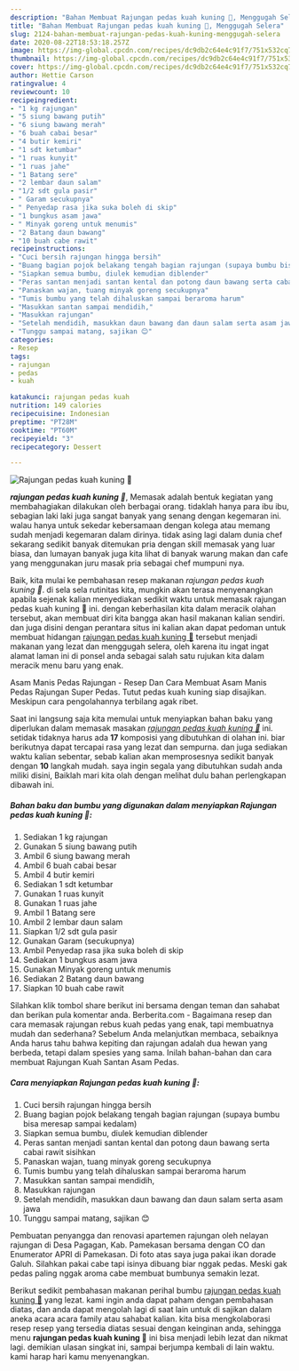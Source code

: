 ```yaml
---
description: "Bahan Membuat Rajungan pedas kuah kuning 🦀, Menggugah Selera"
title: "Bahan Membuat Rajungan pedas kuah kuning 🦀, Menggugah Selera"
slug: 2124-bahan-membuat-rajungan-pedas-kuah-kuning-menggugah-selera
date: 2020-08-22T18:53:18.257Z
image: https://img-global.cpcdn.com/recipes/dc9db2c64e4c91f7/751x532cq70/rajungan-pedas-kuah-kuning-🦀-foto-resep-utama.jpg
thumbnail: https://img-global.cpcdn.com/recipes/dc9db2c64e4c91f7/751x532cq70/rajungan-pedas-kuah-kuning-🦀-foto-resep-utama.jpg
cover: https://img-global.cpcdn.com/recipes/dc9db2c64e4c91f7/751x532cq70/rajungan-pedas-kuah-kuning-🦀-foto-resep-utama.jpg
author: Hettie Carson
ratingvalue: 4
reviewcount: 10
recipeingredient:
- "1 kg rajungan"
- "5 siung bawang putih"
- "6 siung bawang merah"
- "6 buah cabai besar"
- "4 butir kemiri"
- "1 sdt ketumbar"
- "1 ruas kunyit"
- "1 ruas jahe"
- "1 Batang sere"
- "2 lembar daun salam"
- "1/2 sdt gula pasir"
- " Garam secukupnya"
- " Penyedap rasa jika suka boleh di skip"
- "1 bungkus asam jawa"
- " Minyak goreng untuk menumis"
- "2 Batang daun bawang"
- "10 buah cabe rawit"
recipeinstructions:
- "Cuci bersih rajungan hingga bersih"
- "Buang bagian pojok belakang tengah bagian rajungan (supaya bumbu bisa meresap sampai kedalam)"
- "Siapkan semua bumbu, diulek kemudian diblender"
- "Peras santan menjadi santan kental dan potong daun bawang serta cabai rawit sisihkan"
- "Panaskan wajan, tuang minyak goreng secukupnya"
- "Tumis bumbu yang telah dihaluskan sampai beraroma harum"
- "Masukkan santan sampai mendidih,"
- "Masukkan rajungan"
- "Setelah mendidih, masukkan daun bawang dan daun salam serta asam jawa"
- "Tunggu sampai matang, sajikan 😊"
categories:
- Resep
tags:
- rajungan
- pedas
- kuah

katakunci: rajungan pedas kuah 
nutrition: 149 calories
recipecuisine: Indonesian
preptime: "PT28M"
cooktime: "PT60M"
recipeyield: "3"
recipecategory: Dessert

---
```



![Rajungan pedas kuah kuning 🦀](https://img-global.cpcdn.com/recipes/dc9db2c64e4c91f7/751x532cq70/rajungan-pedas-kuah-kuning-🦀-foto-resep-utama.jpg)

<b><i>rajungan pedas kuah kuning 🦀</i></b>, Memasak adalah bentuk kegiatan yang membahagiakan dilakukan oleh berbagai orang. tidaklah hanya para ibu ibu, sebagian laki laki juga sangat banyak yang senang dengan kegemaran ini. walau hanya untuk sekedar kebersamaan dengan kolega atau memang sudah menjadi kegemaran dalam dirinya. tidak asing lagi dalam dunia chef sekarang sedikit banyak ditemukan pria dengan skill memasak yang luar biasa, dan lumayan banyak juga kita lihat di banyak warung makan dan cafe yang menggunakan juru masak pria sebagai chef mumpuni nya.

Baik, kita mulai ke pembahasan resep makanan <i>rajungan pedas kuah kuning 🦀</i>. di sela sela rutinitas kita, mungkin akan terasa menyenangkan apabila sejenak kalian menyediakan sedikit waktu untuk memasak rajungan pedas kuah kuning 🦀 ini. dengan keberhasilan kita dalam meracik olahan tersebut, akan membuat diri kita bangga akan hasil makanan kalian sendiri. dan juga disini dengan perantara situs ini kalian akan dapat pedoman untuk membuat hidangan <u>rajungan pedas kuah kuning 🦀</u> tersebut menjadi makanan yang lezat dan menggugah selera, oleh karena itu ingat ingat alamat laman ini di ponsel anda sebagai salah satu rujukan kita dalam meracik menu baru yang enak.

Asam Manis Pedas Rajungan - Resep Dan Cara Membuat Asam Manis Pedas Rajungan Super Pedas. Tutut pedas kuah kuning siap disajikan. Meskipun cara pengolahannya terbilang agak ribet.


Saat ini langsung saja kita memulai untuk menyiapkan bahan baku yang diperlukan dalam memasak masakan <u><i>rajungan pedas kuah kuning 🦀</i></u> ini. setidak tidaknya harus ada <b>17</b> komposisi yang dibutuhkan di olahan ini. biar berikutnya dapat tercapai rasa yang lezat dan sempurna. dan juga sediakan waktu kalian sebentar, sebab kalian akan memprosesnya sedikit banyak dengan <b>10</b> langkah mudah. saya ingin segala yang dibutuhkan sudah anda miliki disini, Baiklah mari kita olah dengan melihat dulu bahan perlengkapan dibawah ini.

<!--inarticleads1-->

##### Bahan baku dan bumbu yang digunakan dalam menyiapkan Rajungan pedas kuah kuning 🦀:

1. Sediakan 1 kg rajungan
1. Gunakan 5 siung bawang putih
1. Ambil 6 siung bawang merah
1. Ambil 6 buah cabai besar
1. Ambil 4 butir kemiri
1. Sediakan 1 sdt ketumbar
1. Gunakan 1 ruas kunyit
1. Gunakan 1 ruas jahe
1. Ambil 1 Batang sere
1. Ambil 2 lembar daun salam
1. Siapkan 1/2 sdt gula pasir
1. Gunakan  Garam (secukupnya)
1. Ambil  Penyedap rasa jika suka boleh di skip
1. Sediakan 1 bungkus asam jawa
1. Gunakan  Minyak goreng untuk menumis
1. Sediakan 2 Batang daun bawang
1. Siapkan 10 buah cabe rawit


Silahkan klik tombol share berikut ini bersama dengan teman dan sahabat dan berikan pula komentar anda. Berberita.com - Bagaimana resep dan cara memasak rajungan rebus kuah pedas yang enak, tapi membuatnya mudah dan sederhana? Sebelum Anda melanjutkan membaca, sebaiknya Anda harus tahu bahwa kepiting dan rajungan adalah dua hewan yang berbeda, tetapi dalam spesies yang sama. Inilah bahan-bahan dan cara membuat Rajungan Kuah Santan Asam Pedas. 

<!--inarticleads2-->

##### Cara menyiapkan Rajungan pedas kuah kuning 🦀:

1. Cuci bersih rajungan hingga bersih
1. Buang bagian pojok belakang tengah bagian rajungan (supaya bumbu bisa meresap sampai kedalam)
1. Siapkan semua bumbu, diulek kemudian diblender
1. Peras santan menjadi santan kental dan potong daun bawang serta cabai rawit sisihkan
1. Panaskan wajan, tuang minyak goreng secukupnya
1. Tumis bumbu yang telah dihaluskan sampai beraroma harum
1. Masukkan santan sampai mendidih,
1. Masukkan rajungan
1. Setelah mendidih, masukkan daun bawang dan daun salam serta asam jawa
1. Tunggu sampai matang, sajikan 😊


Pembuatan penyangga dan renovasi apartemen rajungan oleh nelayan rajungan di Desa Pagagan, Kab. Pamekasan bersama dengan CO dan Enumerator APRI di Pamekasan. Di foto atas saya juga pakai ikan dorade Galuh. Silahkan pakai cabe tapi isinya dibuang biar nggak pedas. Meski gak pedas paling nggak aroma cabe membuat bumbunya semakin lezat. 

Berikut sedikit pembahasan makanan perihal bumbu <u>rajungan pedas kuah kuning 🦀</u> yang lezat. kami ingin anda dapat paham dengan pembahasan diatas, dan anda dapat mengolah lagi di saat lain untuk di sajikan dalam aneka acara acara family atau sahabat kalian. kita bisa mengkolaborasi resep resep yang tersedia diatas sesuai dengan keinginan anda, sehingga menu <b>rajungan pedas kuah kuning 🦀</b> ini bisa menjadi lebih lezat dan nikmat lagi. demikian ulasan singkat ini, sampai berjumpa kembali di lain waktu. kami harap hari kamu menyenangkan.
